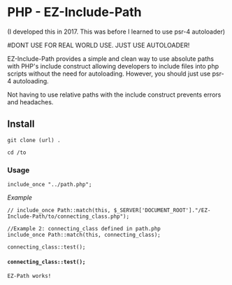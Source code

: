 # PHP - EZ-Include-Path 

(I developed this in 2017. This was before I learned to use psr-4 autoloader)

#DONT USE FOR REAL WORLD USE. JUST USE AUTOLOADER!

EZ-Include-Path provides a simple and clean way to use absolute paths with PHP's include construct allowing developers to include files into php scripts without the need for autoloading. However, you should just use psr-4 autoloading.

Not having to use relative paths with the include construct prevents errors and headaches.

## Install
``` git clone (url) . ```

``` cd /to ```

### Usage
```include_once "../path.php";```

*Example*
```
// include_once Path::match(this, $_SERVER['DOCUMENT_ROOT']."/EZ-Include-Path/to/connecting_class.php");

//Example 2: connecting_class defined in path.php
include_once Path::match(this, connecting_class);

connecting_class::test(); 
```

#### `connecting_class::test();`   

```
EZ-Path works!
```

